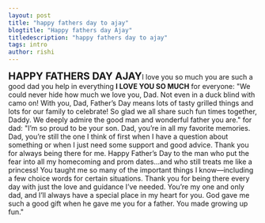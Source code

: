 ```yaml
---
layout: post
title: "happy fathers day to ajay"
blogtitle: "Happy fathers day Ajay"
titledescription: "happy fathers day to ajay"
tags: intro
author: rishi
---
```

<span style="font-size:20px;"><strong>HAPPY FATHERS DAY AJAY</strong></span>I love you so much you are such a
good dad you help in everything <strong>I LOVE YOU SO MUCH</strong>
for everyone: "We could never hide how much we love you, Dad. Not even in a duck blind with camo on!
With you, Dad, Father’s Day means lots of tasty grilled things and lots for our family to celebrate!
So glad we all share such fun times together, Daddy.
We deeply admire the good man and wonderful father you are."
for dad: "I’m so proud to be your son.
Dad, you’re in all my favorite memories.
Dad, you’re still the one I think of first when I have a question about something or when I just need some support and good advice. Thank you for always being there for me.
Happy Father’s Day to the man who put the fear into all my homecoming and prom dates…and who still treats me like a princess!
You taught me so many of the important things I know—including a few choice words for certain situations.
Thank you for being there every day with just the love and guidance I’ve needed.
You’re my one and only dad, and I’ll always have a special place in my heart for you.
God gave me such a good gift when he gave me you for a father.
You made growing up fun."
